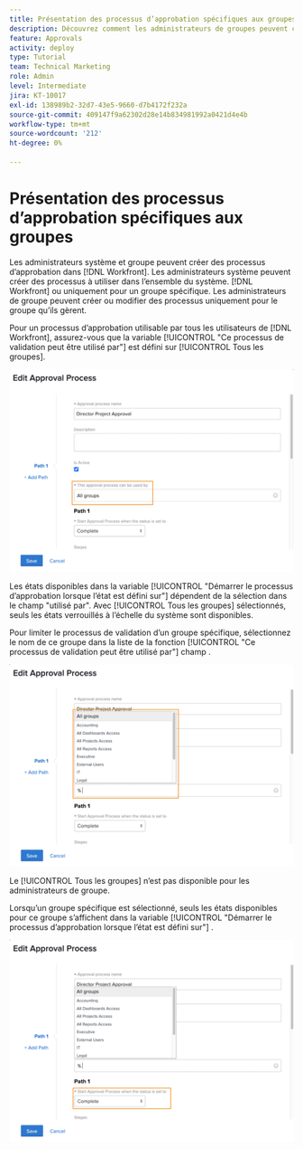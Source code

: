```yaml
---
title: Présentation des processus d’approbation spécifiques aux groupes
description: Découvrez comment les administrateurs de groupes peuvent créer ou modifier des processus d’approbation pour les groupes qu’ils gèrent.
feature: Approvals
activity: deploy
type: Tutorial
team: Technical Marketing
role: Admin
level: Intermediate
jira: KT-10017
exl-id: 138989b2-32d7-43e5-9660-d7b4172f232a
source-git-commit: 409147f9a62302d28e14b834981992a0421d4e4b
workflow-type: tm+mt
source-wordcount: '212'
ht-degree: 0%

---
```


# Présentation des processus d’approbation spécifiques aux groupes

Les administrateurs système et groupe peuvent créer des processus d’approbation dans [!DNL Workfront]. Les administrateurs système peuvent créer des processus à utiliser dans l’ensemble du système. [!DNL Workfront] ou uniquement pour un groupe spécifique. Les administrateurs de groupe peuvent créer ou modifier des processus uniquement pour le groupe qu’ils gèrent.

Pour un processus d’approbation utilisable par tous les utilisateurs de [!DNL Workfront], assurez-vous que la variable [!UICONTROL &quot;Ce processus de validation peut être utilisé par&quot;] est défini sur [!UICONTROL Tous les groupes].

![[!UICONTROL Modifier le processus d’approbation] fenêtre avec champ de groupe surligné](assets/admin-fund-approval-processes-1.png)

Les états disponibles dans la variable [!UICONTROL &quot;Démarrer le processus d’approbation lorsque l’état est défini sur&quot;] dépendent de la sélection dans le champ &quot;utilisé par&quot;. Avec [!UICONTROL Tous les groupes] sélectionnés, seuls les états verrouillés à l’échelle du système sont disponibles.

Pour limiter le processus de validation d’un groupe spécifique, sélectionnez le nom de ce groupe dans la liste de la fonction [!UICONTROL &quot;Ce processus de validation peut être utilisé par&quot;] champ .

![[!UICONTROL Modifier le processus d’approbation] fenêtre avec champ de groupe développé](assets/admin-fund-approval-processes-2.png)

Le [!UICONTROL Tous les groupes] n’est pas disponible pour les administrateurs de groupe.

Lorsqu’un groupe spécifique est sélectionné, seuls les états disponibles pour ce groupe s’affichent dans la variable [!UICONTROL &quot;Démarrer le processus d’approbation lorsque l’état est défini sur&quot;] .

![[!UICONTROL Modifier le processus d’approbation] fenêtre avec champ d’état en surbrillance](assets/admin-fund-approval-processes-3.png)

